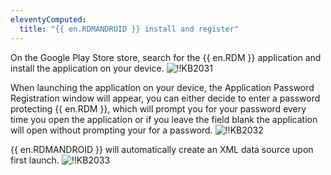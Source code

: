 ```yaml
---
eleventyComputed:
  title: "{{ en.RDMANDROID }} install and register"
---
```

On the Google Play Store store, search for the {{ en.RDM }} application and install the application on your device.
![!!KB2031](https://cdnweb.devolutions.net/docs/docs_en_kb_KB2031.png)

When launching the application on your device, the Application Password Registration window will appear, you can either decide to enter a password protecting {{ en.RDM }}, which will prompt you for your password every time you open the application or if you leave the field blank the application will open without prompting your for a password.
![!!KB2032](https://cdnweb.devolutions.net/docs/docs_en_kb_KB2032.png)

{{ en.RDMANDROID }} will automatically create an XML data source upon first launch.
![!!KB2033](https://cdnweb.devolutions.net/docs/docs_en_kb_KB2033.png)
